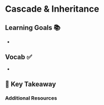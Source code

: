 # Cascade & Inheritance 


## Learning Goals 📚
-


## Vocab ✅
  -


## 🔑 Key Takeaway


### Additional Resources

